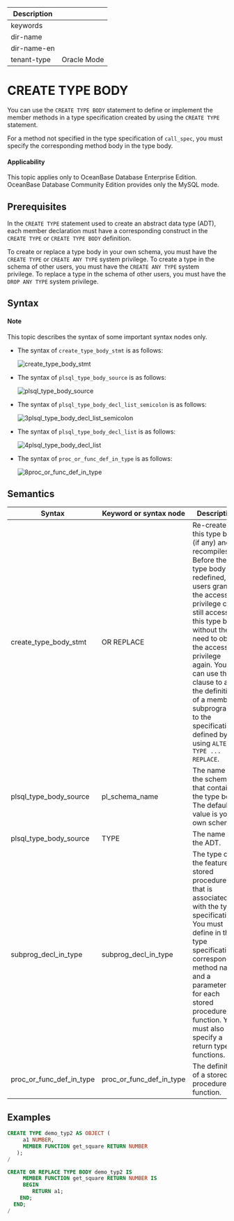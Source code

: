 | Description   |                 |
|---------------|-----------------|
| keywords      |                 |
| dir-name      |                 |
| dir-name-en   |                 |
| tenant-type   | Oracle Mode     |

# CREATE TYPE BODY

You can use the `CREATE TYPE BODY` statement to define or implement the member methods in a type specification created by using the `CREATE TYPE` statement.

For a method not specified in the type specification of `call_spec`, you must specify the corresponding method body in the type body.

  <main id="notice" >
    <h4>Applicability</h4>
    <p>This topic applies only to OceanBase Database Enterprise Edition. OceanBase Database Community Edition provides only the MySQL mode. </p>
  </main>

## Prerequisites

In the `CREATE TYPE` statement used to create an abstract data type (ADT), each member declaration must have a corresponding construct in the `CREATE TYPE` or `CREATE TYPE BODY` definition.

To create or replace a type body in your own schema, you must have the `CREATE TYPE` or `CREATE ANY TYPE` system privilege. To create a type in the schema of other users, you must have the `CREATE ANY TYPE` system privilege. To replace a type in the schema of other users, you must have the `DROP ANY TYPE` system privilege.

## Syntax

  <main id="notice" type='explain'>
    <h4>Note</h4>
    <p>This topic describes the syntax of some important syntax nodes only. </p>
  </main>

* The syntax of `create_type_body_stmt` is as follows:

   ![create_type_body_stmt](https://help-static-aliyun-doc.aliyuncs.com/assets/img/zh-CN/2537384161/p245172.png)


* The syntax of `plsql_type_body_source` is as follows:

   ![plsql_type_body_source](https://help-static-aliyun-doc.aliyuncs.com/assets/img/zh-CN/3537384161/p245179.png)


* The syntax of `plsql_type_body_decl_list_semicolon` is as follows:

   ![3plsql_type_body_decl_list_semicolon](https://help-static-aliyun-doc.aliyuncs.com/assets/img/zh-CN/3537384161/p245181.png)


* The syntax of `plsql_type_body_decl_list` is as follows:

   ![4plsql_type_body_decl_list](https://help-static-aliyun-doc.aliyuncs.com/assets/img/zh-CN/3537384161/p245185.png)


* The syntax of `proc_or_func_def_in_type` is as follows:

   ![8proc_or_func_def_in_type](https://help-static-aliyun-doc.aliyuncs.com/assets/img/zh-CN/3537384161/p245191.png)


## Semantics

| Syntax | Keyword or syntax node | Description |
|--------------------------|--------------------------|--------------------------------------------------------------------------------------------------------------------------------------------------------|
| create_type_body_stmt | OR REPLACE | Re-creates this type body (if any) and recompiles it.  Before the type body is redefined, users granted the access privilege can still access this type body without the need to obtain the access privilege again.  You can use this clause to add the definition of a member subprogram to the specification defined by using `ALTER TYPE ... REPLACE`.  |
| plsql_type_body_source | pl_schema_name | The name of the schema that contains the type body. The default value is your own schema.  |
| plsql_type_body_source | TYPE | The name of the ADT.  |
| subprog_decl_in_type | subprog_decl_in_type | The type of the feature or stored procedure that is associated with the type specification.  You must define in the type specification a corresponding method name and a parameter list for each stored procedure or function. You must also specify a return type for functions.  |
| proc_or_func_def_in_type | proc_or_func_def_in_type | The definition of a stored procedure or function.  |

## Examples

```sql
CREATE TYPE demo_typ2 AS OBJECT (
     a1 NUMBER,
     MEMBER FUNCTION get_square RETURN NUMBER
   );
/

CREATE OR REPLACE TYPE BODY demo_typ2 IS
     MEMBER FUNCTION get_square RETURN NUMBER IS
     BEGIN
        RETURN a1;
    END;
  END;
/
```
